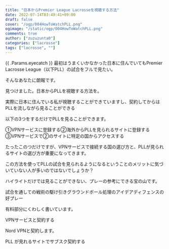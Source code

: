 ```yaml
---
title: "日本からPremier League Lacrosseを視聴する方法"
date: 2022-07-14T03:49:41+09:00
draft: false
cover: "/ogp/004HowToWatchPLL.png"
ogimage: "/static/ogp/004HowToWatchPLL.png"
comments: true
author: ["zuzuzunta0"]
categories: ["lacrosse"]
tags: ["lacrosse", ""]
---
```


<!----------------------- ↓記事設計↓ ----------------------->


  <!-- 伝えたいこと -->

  <!-- ①掛け合わせ3つの狙うキーワード -->
  <!-- /** PremierLacrosseLeague 日本 見る方法 **/ -->
  <!-- ②読者像 -->
  
  <!-- ③読者の悩み -->

  <!-- ④悩みが解決する条件 -->

  <!-- ⑤悩みの解決策 -->

  <!-- ⑥記事を読むメリット -->

  <!-- ⑦記事の信頼性 -->


<!----------------------- ↑記事設計↑ ----------------------->


<!----------------------- ↓記事内容↓ ----------------------->
  <!---- ↓リード文↓ ---->
   <!-- この記事を読む人の悩みに共感する -->

   <!-- この記事を読むことで何を得られるか、どんな価値が生まれるか -->

   <!-- この記事の根拠または信頼性 -->
  <!---- ↑リード文↑ ---->


  <!---- ↓本文↓ ---->
   <!-- 解決策 
   - この方法を使うとできること 
   
   -->
   <!-- 具体例 -->

   <!-- 理由 -->

   <!-- 反論への理解 -->

   <!-- 再度、主張 -->
{{ .Params.eyecatch }}
   最初はうまくいかなかった日本に住んでいてもPremier Lacrosse League（以下PLL）の試合をフルで見たい。

そんなあなたに朗報です。

見つけました。日本からPLLを視聴する方法を。

実際に日本に住んでいる私が視聴することができていますし、契約してからはPLLを流しながら見ることができる

以下の3つをするだけでPLLを見ることができます。

①VPNサービスに登録する②海外からPLLを見られるサイトに登録する③VPNサービスで②のサイトに特定の国からアクセスする

たったこのつだけですが、VPNサービスで接続する国の選び方と、PLLが見られるサイトの選び方が重要になってきます。

この方法を使ってPLLの試合を見られるようになるということのメリットに気づいていない人が多いのではないでしょうか？

ハイライトだけでは見ることができない、プレーの参考にできる宝の山です。

試合を通しての戦術の駆け引きグラウンドボール処理のアイデアディフェンスの好プレー

有料部分にくわしく書いています。

VPNサービスと契約する

Nord VPNと契約します。

PLL が見れるサイトでサブスク契約する
  <!---- ↑本文↑ ---->

<!----------------------- ↑記事内容↑ ----------------------->